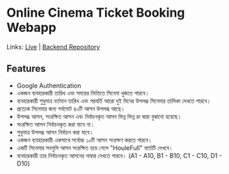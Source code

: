 # Online Cinema Ticket Booking Webapp

Links: [Live](https://ar-cinema-hall.web.app/) | [Backend Repository](https://github.com/ArzuAshik/cinema-hall-server/)

## Features

- Google Authentication
- একজন ব্যবহারকারী তারিখ এবং সময়ের ভিত্তিতে সিনেমা খুজতে পারবে।
- ব্যবহারকারী শুধুমাত্র বর্তমান তারিখ এবং পরবর্তি আরো দুই দিনের উপলব্ধ সিনেমার তালিকা দেখতে পারবে।
- প্রত্যেক সিনেমার জন্য সর্বমোট ৪০টি আসন উপলব্ধ আছে।
- উপলব্ধ আসন, সংরক্ষিত আসন এবং নির্বাচনকৃত আসন ভিন্ন ভিন্ন রং দ্বারা বুঝানো হয়েছে।
- সংরক্ষিত আসন নির্বাচনকৃত করা যাবে না।
- শুধুমাত্র উপলব্ধ আসন নির্বাচন করা যাবে।
- একজন ব্যবহারকারী একসাথে সর্বোচ্চ ১০টি আসন সংরক্ষণ করতে পারবে।
- একটি সিনেমার সবগুলি আসন সংরক্ষিত হয়ে গেলে "HouleFull" বার্তাটি দেখবে।
- ব্যবহারকারী তার নির্বাচনকৃত আসনের নাম্বার দেখতে পারবে। (A1 - A10, B1 - B10, C1 - C10, D1 - D10)
